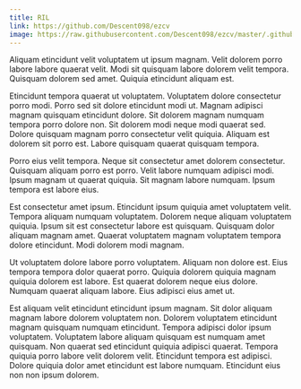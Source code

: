 ```yaml
---
title: RIL
link: https://github.com/Descent098/ezcv
image: https://raw.githubusercontent.com/Descent098/ezcv/master/.github/logo.png
---
```


Aliquam etincidunt velit voluptatem ut ipsum magnam. Velit dolorem porro labore labore quaerat velit. Modi sit quisquam labore dolorem velit tempora. Quisquam dolorem sed amet. Quiquia etincidunt aliquam est.

Etincidunt tempora quaerat ut voluptatem. Voluptatem dolore consectetur porro modi. Porro sed sit dolore etincidunt modi ut. Magnam adipisci magnam quisquam etincidunt dolore. Sit dolorem magnam numquam tempora porro dolore non. Sit dolorem modi neque modi quaerat sed. Dolore quisquam magnam porro consectetur velit quiquia. Aliquam est dolorem sit porro est. Labore quisquam quaerat quisquam tempora.

Porro eius velit tempora. Neque sit consectetur amet dolorem consectetur. Quisquam aliquam porro est porro. Velit labore numquam adipisci modi. Ipsum magnam ut quaerat quiquia. Sit magnam labore numquam. Ipsum tempora est labore eius.

Est consectetur amet ipsum. Etincidunt ipsum quiquia amet voluptatem velit. Tempora aliquam numquam voluptatem. Dolorem neque aliquam voluptatem quiquia. Ipsum sit est consectetur labore est quisquam. Quisquam dolor aliquam magnam amet. Quaerat voluptatem magnam voluptatem tempora dolore etincidunt. Modi dolorem modi magnam.

Ut voluptatem dolore labore porro voluptatem. Aliquam non dolore est. Eius tempora tempora dolor quaerat porro. Quiquia dolorem quiquia magnam quiquia dolorem est labore. Est quaerat dolorem neque eius dolore. Numquam quaerat aliquam labore. Eius adipisci eius amet ut.

Est aliquam velit etincidunt etincidunt ipsum magnam. Sit dolor aliquam magnam labore dolorem voluptatem non. Dolorem voluptatem etincidunt magnam quisquam numquam etincidunt. Tempora adipisci dolor ipsum voluptatem. Voluptatem labore aliquam quisquam est numquam amet quisquam. Non quaerat sed etincidunt quiquia adipisci quaerat. Tempora quiquia porro labore velit dolorem velit. Etincidunt tempora est adipisci. Dolore quiquia dolor amet etincidunt est labore numquam. Etincidunt eius non non ipsum dolorem.
    